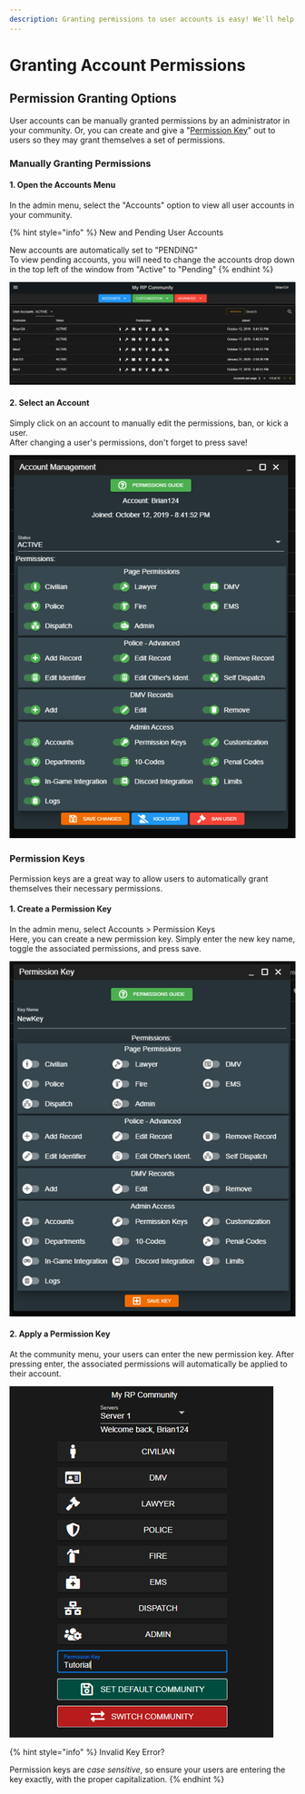 ```yaml
---
description: Granting permissions to user accounts is easy! We'll help you get started.
---
```


# Granting Account Permissions

## Permission Granting Options

User accounts can be manually granted permissions by an administrator in your community. Or, you can create and give a "[Permission Key](permissions.md#permission-keys)" out to users so they may grant themselves a set of permissions.

### Manually Granting Permissions

#### 1. Open the Accounts Menu

In the admin menu, select the "Accounts" option to view all user accounts in your community.

{% hint style="info" %}
New and Pending User Accounts

New accounts are automatically set to "PENDING"  
To view pending accounts, you will need to change the accounts drop down in the top left of the window from "Active" to "Pending"
{% endhint %}

![The account grid displays all user accounts in your community](../../.gitbook/assets/accounts.PNG)

#### 2. Select an Account

Simply click on an account to manually edit the permissions, ban, or kick a user.  
After changing a user's permissions, don't forget to press save!

![The account management panel allows you to toggle individual user permissions](../../.gitbook/assets/permissions.PNG)

### Permission Keys

Permission keys are a great way to allow users to automatically grant themselves their necessary permissions.

#### 1. Create a Permission Key

In the admin menu, select Accounts &gt; Permission Keys  
Here, you can create a new permission key. Simply enter the new key name, toggle the associated permissions, and press save.

![Permissions can be toggled in the permission key editor](../../.gitbook/assets/permkey.PNG)

#### 2. Apply a Permission Key

At the community menu, your users can enter the new permission key. After pressing enter, the associated permissions will automatically be applied to their account.

![Permission keys can be entered in the community menu](../../.gitbook/assets/applykey.PNG)

{% hint style="info" %}
Invalid Key Error?

Permission keys are _case sensitive_, so ensure your users are entering the key exactly, with the proper capitalization.
{% endhint %}

